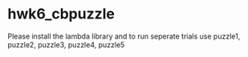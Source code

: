 # hwk6_cbpuzzle


Please install the lambda library and to run seperate trials use puzzle1, puzzle2, puzzle3, puzzle4, puzzle5
